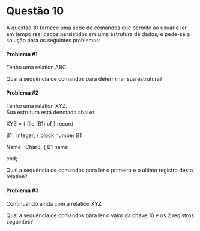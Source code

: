 # Questão 10 

A questão 10 fornece uma série de comandos que permite ao usuário ler em tempo real dados persistidos em uma estrutura de dados, e pede-se a solução para os seguintes problemas:

#### Problema #1
Tenho uma  relation ABC.

Qual a sequência de comandos para determinar sua estrutura?

#### Problema #2

Tenho uma relation XYZ.                          
Sua estrutura está denotada abaixo:    
<p>
XYZ =  { file (B1) of } record

  B1   : integer;     { block number   B1
  
  Name : Char8;       { B1 name
  
end;  
<p>

Qual a sequência de comandos para ler o primeiro e o último registro desta relation?

#### Problema #3
Continuando ainda com a relation XYZ

Qual a sequência de comandos para ler o valor da chave 10 e os 2 registros seguintes?
